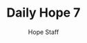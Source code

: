---
image: /assets/img/daily-hope-default-artwork.png
title: Daily Hope 7
number: 7
categories:
  - Daily Hope
author: Hope Staff
notes: Daily Hope 7
embed: >-
  <iframe src="https://open.spotify.com/embed/episode/5yiUMLO3c4pl5uvO1gypll?utm_source=generator" width="400px" height="102px" frameborder=“0" scrolling=“no”></iframe>
---
